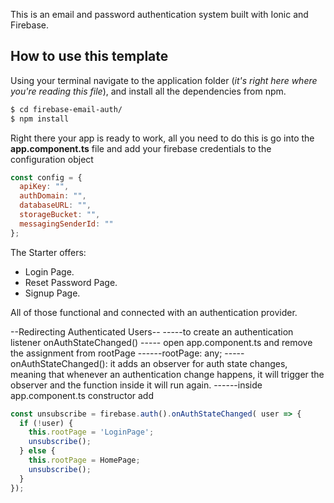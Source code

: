 This is an email and password authentication system built with Ionic and Firebase.

## How to use this template

Using your terminal navigate to the application folder (_it's right here where you're reading this file_), and install all the dependencies from npm.

```bash
$ cd firebase-email-auth/
$ npm install
```

Right there your app is ready to work, all you need to do this is go into the **app.component.ts** file and add your firebase credentials to the configuration object

```js
const config = {
  apiKey: "",
  authDomain: "",
  databaseURL: "",
  storageBucket: "",
  messagingSenderId: ""
};
```


The Starter offers:

* Login Page.
* Reset Password Page.
* Signup Page.

All of those functional and connected with an authentication provider.

--Redirecting Authenticated Users--
-----to create an authentication listener onAuthStateChanged()
----- open app.component.ts and remove the assignment from rootPage
------rootPage: any;
-----onAuthStateChanged(): it adds an observer for auth state changes, meaning that whenever an authentication change happens, it will trigger the observer and the function inside it will run again.
------inside app.component.ts constructor add
```js
const unsubscribe = firebase.auth().onAuthStateChanged( user => {
  if (!user) {
    this.rootPage = 'LoginPage';
    unsubscribe();
  } else { 
    this.rootPage = HomePage;
    unsubscribe();
  }
});
```


